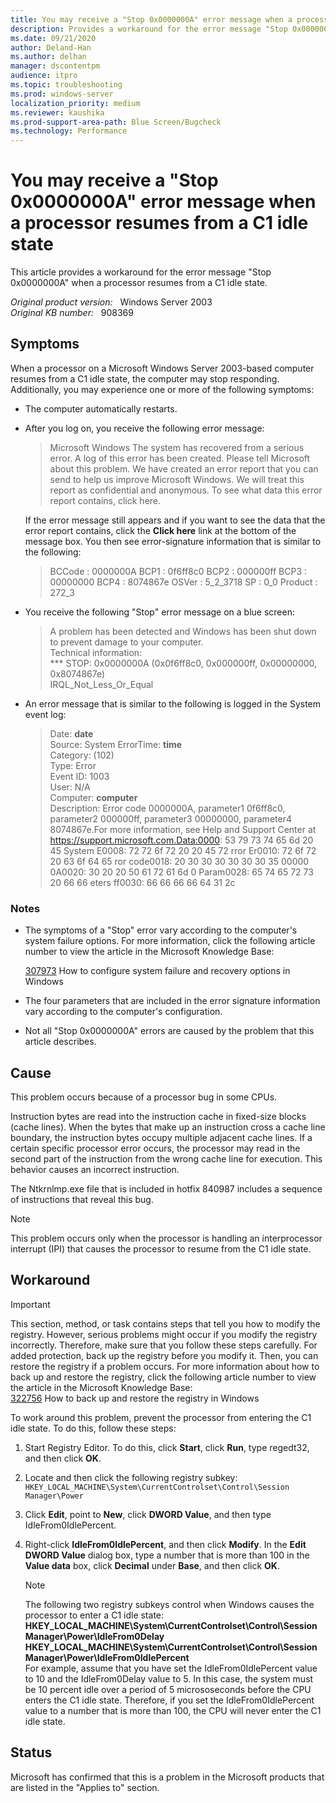 ```yaml
---
title: You may receive a "Stop 0x0000000A" error message when a processor resumes from a C1 idle state 
description: Provides a workaround for the error message "Stop 0x0000000A" when a processor resumes from a C1 idle state
ms.date: 09/21/2020
author: Deland-Han
ms.author: delhan 
manager: dscontentpm
audience: itpro
ms.topic: troubleshooting
ms.prod: windows-server
localization_priority: medium
ms.reviewer: kaushika
ms.prod-support-area-path: Blue Screen/Bugcheck
ms.technology: Performance
---
```

# You may receive a "Stop 0x0000000A" error message when a processor resumes from a C1 idle state

This article provides a workaround for the error message "Stop 0x0000000A" when a processor resumes from a C1 idle state.  

_Original product version:_ &nbsp; Windows Server 2003  
_Original KB number:_ &nbsp; 908369

## Symptoms

When a processor on a Microsoft Windows Server 2003-based computer resumes from a C1 idle state, the computer may stop responding. Additionally, you may experience one or more of the following symptoms:
- The computer automatically restarts.
- After you log on, you receive the following error message:  
  >Microsoft Windows
The system has recovered from a serious error.
A log of this error has been created.
Please tell Microsoft about this problem.
We have created an error report that you can send to help us improve Microsoft Windows. We will treat this report as confidential and anonymous.
To see what data this error report contains, click here.

  If the error message still appears and if you want to see the data that the error report contains, click the **Click here** link at the bottom of the message box. You then see error-signature information that is similar to the following:  
  >BCCode : 0000000A BCP1 : 0f6ff8c0 BCP2 : 000000ff BCP3 : 00000000 BCP4 : 8074867e OSVer : 5_2_3718 SP : 0_0 Product : 272_3

- You receive the following "Stop" error message on a blue screen:  
  >A problem has been detected and Windows has been shut down to prevent damage to your computer.  
  Technical information:  
  *** STOP: 0x0000000A (0x0f6ff8c0, 0x000000ff, 0x00000000, 0x8074867e)  
  IRQL_Not_Less_Or_Equal

- An error message that is similar to the following is logged in the System event log:  
  >Date: **date**  
Source: System
ErrorTime: **time**  
Category: (102)  
Type: Error  
Event ID: 1003  
User: N/A  
Computer: **computer**  
Description: Error code 0000000A, parameter1 0f6ff8c0, parameter2 000000ff, parameter3 00000000, parameter4 8074867e.For more information, see Help and Support Center at https://support.microsoft.com.Data:0000: 53 79 73 74 65 6d 20 45 System E0008: 72 72 6f 72 20 20 45 72 rror Er0010: 72 6f 72 20 63 6f 64 65 ror code0018: 20 30 30 30 30 30 30 35 00000 0A0020: 30 20 20 50 61 72 61 6d 0 Param0028: 65 74 65 72 73 20 66 66 eters ff0030: 66 66 66 66 64 31 2c


### Notes


- The symptoms of a "Stop" error vary according to the computer's system failure options. For more information, click the following article number to view the article in the Microsoft Knowledge Base:

   [307973](https://support.microsoft.com/help/307973) How to configure system failure and recovery options in Windows  

- The four parameters that are included in the error signature information vary according to the computer's configuration.
- Not all "Stop 0x0000000A" errors are caused by the problem that this article describes.

## Cause

This problem occurs because of a processor bug in some CPUs.

Instruction bytes are read into the instruction cache in fixed-size blocks (cache lines). When the bytes that make up an instruction cross a cache line boundary, the instruction bytes occupy multiple adjacent cache lines. If a certain specific processor error occurs, the processor may read in the second part of the instruction from the wrong cache line for execution. This behavior causes an incorrect instruction.

The Ntkrnlmp.exe file that is included in hotfix 840987 includes a sequence of instructions that reveal this bug.

> [!NOTE]
> This problem occurs only when the processor is handling an interprocessor interrupt (IPI) that causes the processor to resume from the C1 idle state.

## Workaround

> [!IMPORTANT]
> This section, method, or task contains steps that tell you how to modify the registry. However, serious problems might occur if you modify the registry incorrectly. Therefore, make sure that you follow these steps carefully. For added protection, back up the registry before you modify it. Then, you can restore the registry if a problem occurs. For more information about how to back up and restore the registry, click the following article number to view the article in the Microsoft Knowledge Base:  
[322756](https://support.microsoft.com/help/322756) How to back up and restore the registry in Windows  

To work around this problem, prevent the processor from entering the C1 idle state. To do this, follow these steps:

1. Start Registry Editor. To do this, click **Start**, click **Run**, type regedt32, and then click
 **OK**.
2. Locate and then click the following registry subkey: `HKEY_LOCAL_MACHINE\System\CurrentControlset\Control\Session Manager\Power` 

3. Click **Edit**, point to **New**, click **DWORD Value**, and then type
 IdleFrom0IdlePercent.
4. Right-click **IdleFrom0IdlePercent**, and then click
 **Modify**. In the **Edit DWORD Value** dialog box, type a number that is more than 100 in the **Value data** box, click **Decimal** under **Base**, and then click
 **OK**.
    > [!NOTE]
    > The following two registry subkeys control when Windows causes the processor to enter a C1 idle state:
    **HKEY_LOCAL_MACHINE\System\CurrentControlset\Control\Session Manager\Power\IdleFrom0Delay**
    **HKEY_LOCAL_MACHINE\System\CurrentControlset\Control\Session Manager\Power\IdleFrom0IdlePercent**  
For example, assume that you have set the IdleFrom0IdlePercent value to 10 and the IdleFrom0Delay value to 5. In this case, the system must be 10 percent idle over a period of 5 micrososeconds before the CPU enters the C1 idle state. Therefore, if you set the IdleFrom0IdlePercent value to a number that is more than 100, the CPU will never enter the C1 idle state.

## Status

Microsoft has confirmed that this is a problem in the Microsoft products that are listed in the "Applies to" section.
